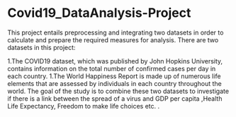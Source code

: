 # Covid19_DataAnalysis-Project

This project entails preprocessing and integrating two datasets in order to calculate and prepare the required measures for analysis. There are two datasets in this project:

1.The COVID19 dataset, which was published by John Hopkins University, contains information on the total number of confirmed cases per day in each country.
1.The World Happiness Report is made up of numerous life elements that are assessed by individuals in each country throughout the world.
The goal of the study is to combine these two datasets to investigate if there is a link between the spread of a virus and GDP per capita ,Health Life Expectancy, Freedom to make life choices etc. .

